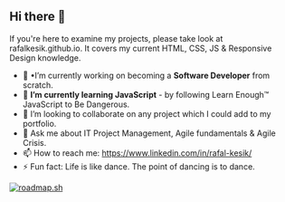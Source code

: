 ## Hi there 👋

If you're here to examine my projects, please take look at rafalkesik.github.io. It covers my current HTML, CSS, JS & Responsive Design knowledge.

- 🔭 •I’m currently working on becoming a **Software Developer** from scratch.
- 🌱 **I’m currently learning JavaScript** - by following Learn Enough™ JavaScript to Be Dangerous.
- 👯 I’m looking to collaborate on any project which I could add to my portfolio.
- 💬 Ask me about IT Project Management, Agile fundamentals & Agile Crisis.
- 📫 How to reach me: https://www.linkedin.com/in/rafal-kesik/
- ⚡ Fun fact: Life is like dance. The point of dancing is to dance.

[![roadmap.sh](https://roadmap.sh/card/tall/664f8b9ed6b907c7f78317f2?variant=dark&roadmaps=frontend%2Cbackend%2Cfull-stack)](https://roadmap.sh)

